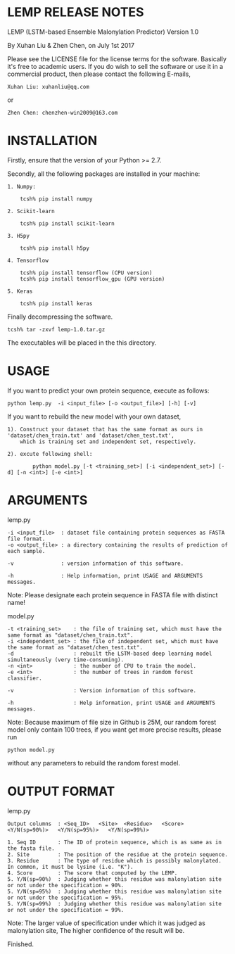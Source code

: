 LEMP RELEASE NOTES
============================

LEMP (LSTM-based Ensemble Malonylation Predictor) Version 1.0

By Xuhan Liu & Zhen Chen, 
on July 1st 2017

Please see the LICENSE file for the license terms for the software.
Basically it's free to academic users.
If you do wish to sell the software or use it in a commercial product,
then please contact the following E-mails,

    Xuhan Liu: xuhanliu@qq.com 
or 
    
    Zhen Chen: chenzhen-win2009@163.com


INSTALLATION
============
Firstly, ensure that the version of your Python >= 2.7.

Secondly, all the following packages are installed in your machine:

    1. Numpy:

        tcsh% pip install numpy

    2. Scikit-learn

        tcsh% pip install scikit-learn

    3. H5py

        tcsh% pip install h5py

    4. Tensorflow

        tcsh% pip install tensorflow (CPU version)
        tcsh% pip install tensorflow_gpu (GPU version)

    5. Keras

        tcsh% pip install keras


Finally decompressing the software.

    tcsh% tar -zxvf lemp-1.0.tar.gz

The executables will be placed in the this directory.

USAGE
============
If you want to predict your own protein sequence, execute as follows:

    python lemp.py  -i <input_file> [-o <output_file>] [-h] [-v]

If you want to rebuild the new model with your own dataset,

    1). Construct your dataset that has the same format as ours in 'dataset/chen_train.txt' and 'dataset/chen_test.txt',
        which is training set and independent set, respectively.

    2). excute following shell:

            python model.py [-t <training_set>] [-i <independent_set>] [-d] [-n <int>] [-e <int>]

ARGUMENTS
============
lemp.py

    -i <input_file>  : dataset file containing protein sequences as FASTA file format.
    -o <output_file> : a directory containing the results of prediction of each sample.

    -v               : version information of this software.

    -h               : Help information, print USAGE and ARGUMENTS messages.

Note: Please designate each protein sequence in FASTA file with distinct name!

model.py

    -t <training_set>    : the file of training set, which must have the same format as "dataset/chen_train.txt".
    -i <independent_set> : the file of independent set, which must have the same format as "dataset/chen_test.txt".
    -d                   : rebuilt the LSTM-based deep learning model simultaneously (very time-consuming).
    -n <int>             : the number of CPU to train the model.
    -e <int>             : the number of trees in random forest classifier.
    
    -v                   : Version information of this software.

    -h                   : Help information, print USAGE and ARGUMENTS messages.

Note: Because maximum of file size in Github is 25M, our random forest model only contain 100 trees, if you want get more precise results, please run 

    python model.py

without any parameters to rebuild the random forest model.


OUTPUT FORMAT
============
lemp.py

    Output columns  : <Seq_ID>   <Site>  <Residue>   <Score>  <Y/N(sp=90%)>   <Y/N(sp=95%)>   <Y/N(sp=99%)>
    
    1. Seq ID       : The ID of protein sequence, which is as same as in the fasta file.
    2. Site         : The position of the residue at the protein sequence.
    3. Residue      : The type of residue which is possibly malonylated. In common, it must be lysine (i.e. "K").
    4. Score        : The score that computed by the LEMP.
    5. Y/N(sp=90%)  : Judging whether this residue was malonylation site or not under the specification = 90%.
    5. Y/N(sp=95%)  : Judging whether this residue was malonylation site or not under the specification = 95%.
    5. Y/N(sp=99%)  : Judging whether this residue was malonylation site or not under the specification = 99%.

Note: The larger value of specification under which it was judged as malonylation site,
      The higher confidence of the result will be.

Finished.
